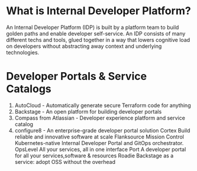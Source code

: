 # What is Internal Developer Platform? 
An Internal Developer Platform (IDP) is built by a platform team to build golden paths and enable developer self-service. An IDP consists of many different techs and tools, glued together in a way that lowers cognitive load on developers without abstracting away context and underlying technologies. 


# Developer Portals & Service Catalogs
1. AutoCloud - Automatically generate secure Terraform code for anything
2. Backstage - An open platform for building developer portals
3. Compass from Atlassian - Developer experience platform and service catalog
4. configure8 - An enterprise-grade developer portal solution
Cortex	Build reliable and innovative software at scale
Flanksource Mission Control	Kubernetes-native Internal Developer Portal and GitOps orchestrator.
OpsLevel	All your services, all in one interface
Port	A developer portal for all your services,software & resources
Roadie	Backstage as a service: adopt OSS without the overhead
